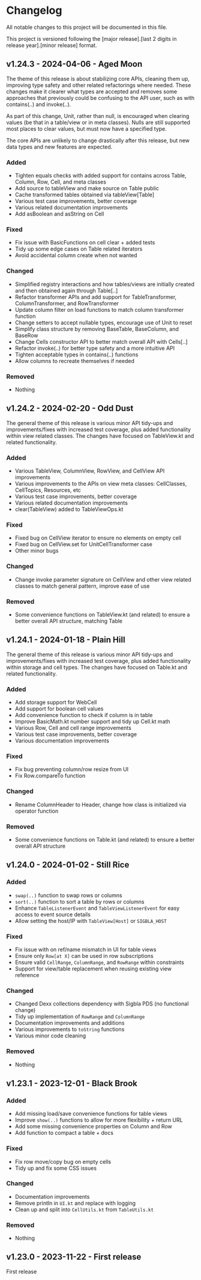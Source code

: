 # Changelog

All notable changes to this project will be documented in this file.

This project is versioned following the [major release].[last 2 digits in release year].[minor release] format.

## v1.24.3 - 2024-04-06 - Aged Moon

The theme of this release is about stabilizing core APIs, cleaning them up, improving type safety and other related
refactorings where needed. These changes make it clearer what types are accepted and removes some approaches that
previously could be confusing to the API user, such as with contains(..) and invoke(..).

As part of this change, Unit, rather than null, is encouraged when clearing values (be that in a table/view or in meta
classes). Nulls are still supported most places to clear values, but must now have a specified type.

The core APIs are unlikely to change drastically after this release, but new data types and new features are expected.

### Added

- Tighten equals checks with added support for contains across Table, Column, Row, Cell, and meta classes
- Add source to tableView and make source on Table public
- Cache transformed tables obtained via tableView[Table]
- Various test case improvements, better coverage
- Various related documentation improvements
- Add asBoolean and asString on Cell

### Fixed

- Fix issue with BasicFunctions on cell clear + added tests
- Tidy up some edge cases on Table related iterators
- Avoid accidental column create when not wanted

### Changed

- Simplified registry interactions and how tables/views are initially created and then obtained again through Table[..]
- Refactor transformer APIs and add support for TableTransformer, ColumnTransformer, and RowTransformer
- Update column filter on load functions to match column transformer function
- Change setters to accept nullable types, encourage use of Unit to reset
- Simplify class structure by removing BaseTable, BaseColumn, and BaseRow
- Change Cells constructor API to better match overall API with Cells[..]
- Refactor invoke(..) for better type safety and a more intuitive API
- Tighten acceptable types in contains(..) functions
- Allow columns to recreate themselves if needed

### Removed

- Nothing

## v1.24.2 - 2024-02-20 - Odd Dust

The general theme of this release is various minor API tidy-ups and improvements/fixes with increased test coverage,
plus added functionality within view related classes. The changes have focused on TableView.kt and related functionality.

### Added

- Various TableView, ColumnView, RowView, and CellView API improvements
- Various improvements to the APIs on view meta classes: CellClasses, CellTopics, Resources, etc
- Various test case improvements, better coverage
- Various related documentation improvements
- clear(TableView) added to TableViewOps.kt

### Fixed

- Fixed bug on CellView iterator to ensure no elements on empty cell
- Fixed bug on CellView.set for UnitCellTransformer case
- Other minor bugs

### Changed

- Change invoke parameter signature on CellView and other view related classes to match general pattern, improve ease of use

### Removed

- Some convenience functions on TableView.kt (and related) to ensure a better overall API structure, matching Table

## v1.24.1 - 2024-01-18 - Plain Hill

The general theme of this release is various minor API tidy-ups and improvements/fixes with increased test coverage,
plus added functionality within storage and cell types. The changes have focused on Table.kt and related functionality.

### Added

- Add storage support for WebCell
- Add support for boolean cell values
- Add convenience function to check if column is in table
- Improve BasicMath.kt number support and tidy up Cell.kt math
- Various Row, Cell and cell range improvements
- Various test case improvements, better coverage
- Various documentation improvements

### Fixed

- Fix bug preventing column/row resize from UI
- Fix Row.compareTo function

### Changed

- Rename ColumnHeader to Header, change how class is initialized via operator function

### Removed

- Some convenience functions on Table.kt (and related) to ensure a better overall API structure

## v1.24.0 - 2024-01-02 - Still Rice

### Added

- `swap(..)` function to swap rows or columns
- `sort(..)` function to sort a table by rows or columns
- Enhance `TableListenerEvent` and `TableViewListenerEvent` for easy access to event source details
- Allow setting the host/IP with `TableView[Host]` or `SIGBLA_HOST`

### Fixed

- Fix issue with on ref/name mismatch in UI for table views
- Ensure only `Row[at X]` can be used in row subscriptions
- Ensure valid `CellRange`, `ColumnRange`, and `RowRange` within constraints
- Support for view/table replacement when reusing existing view reference

### Changed

- Changed Dexx collections dependency with Sigbla PDS (no functional change)
- Tidy up implementation of `RowRange` and `ColumnRange`
- Documentation improvements and additions
- Various improvements to `toString` functions
- Various minor code cleaning

### Removed

- Nothing

## v1.23.1 - 2023-12-01 - Black Brook

### Added

- Add missing load/save convenience functions for table views
- Improve `show(..)` functions to allow for more flexibility + return URL
- Add some missing convenience properties on Column and Row
- Add function to compact a table + docs

### Fixed

- Fix row move/copy bug on empty cells
- Tidy up and fix some CSS issues

### Changed

- Documentation improvements
- Remove println in `UI.kt` and replace with logging
- Clean up and split into `CellUtils.kt` from `TableUtils.kt`

### Removed

- Nothing

## v1.23.0 - 2023-11-22 - First release

First release